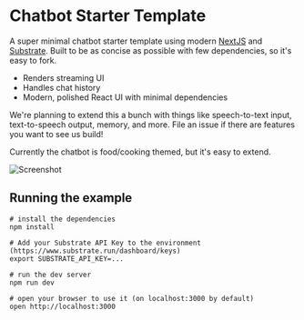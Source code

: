 # Chatbot Starter Template

A super minimal chatbot starter template using modern [NextJS](https://nextjs.org/) and [Substrate](https://substrate.run). Built to be as concise as possible with few dependencies, so it's easy to fork.
- Renders streaming UI
- Handles chat history
- Modern, polished React UI with minimal dependencies

We're planning to extend this a bunch with things like speech-to-text input, text-to-speech output, memory, and more. File an issue if there are features you want to see us build! 

Currently the chatbot is food/cooking themed, but it's easy to extend.

![Screenshot](/screenshot.gif)


## Running the example

```
# install the dependencies
npm install

# Add your Substrate API Key to the environment (https://www.substrate.run/dashboard/keys)
export SUBSTRATE_API_KEY=...

# run the dev server
npm run dev

# open your browser to use it (on localhost:3000 by default)
open http://localhost:3000
```
